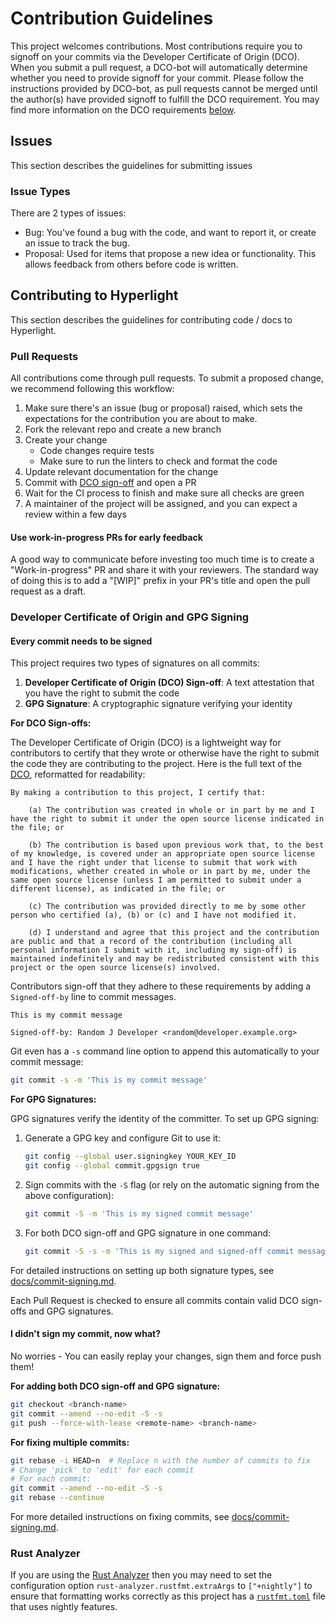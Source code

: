 # Contribution Guidelines

This project welcomes contributions. Most contributions require you to signoff on your commits via
the Developer Certificate of Origin (DCO). When you submit a pull request, a DCO-bot will automatically determine
whether you need to provide signoff for your commit. Please follow the instructions provided by DCO-bot, as pull
requests cannot be merged until the author(s) have provided signoff to fulfill the DCO requirement.
You may find more information on the DCO requirements [below](#developer-certificate-of-origin-and-gpg-signing).

## Issues

This section describes the guidelines for submitting issues

### Issue Types

There are 2 types of issues:

- Bug: You've found a bug with the code, and want to report it, or create an issue to track the bug.
- Proposal: Used for items that propose a new idea or functionality. This allows feedback from others before code is written.

## Contributing to Hyperlight

This section describes the guidelines for contributing code / docs to Hyperlight.

### Pull Requests

All contributions come through pull requests. To submit a proposed change, we recommend following this workflow:

1. Make sure there's an issue (bug or proposal) raised, which sets the expectations for the contribution you are about to make.
2. Fork the relevant repo and create a new branch
3. Create your change
    - Code changes require tests
    - Make sure to run the linters to check and format the code
4. Update relevant documentation for the change
5. Commit with [DCO sign-off](#developer-certificate-of-origin-and-gpg-signing) and open a PR
6. Wait for the CI process to finish and make sure all checks are green
7. A maintainer of the project will be assigned, and you can expect a review within a few days

#### Use work-in-progress PRs for early feedback

A good way to communicate before investing too much time is to create a "Work-in-progress" PR and share it with your reviewers. The standard way of doing this is to add a "[WIP]" prefix in your PR's title and open the pull request as a draft.

### Developer Certificate of Origin and GPG Signing

#### Every commit needs to be signed

This project requires two types of signatures on all commits:

1. **Developer Certificate of Origin (DCO) Sign-off**: A text attestation that you have the right to submit the code
2. **GPG Signature**: A cryptographic signature verifying your identity

**For DCO Sign-offs:**

The Developer Certificate of Origin (DCO) is a lightweight way for contributors to certify that they wrote or otherwise have the right to submit the code they are contributing to the project. Here is the full text of the [DCO](https://developercertificate.org/), reformatted for readability:

```text
By making a contribution to this project, I certify that:

    (a) The contribution was created in whole or in part by me and I have the right to submit it under the open source license indicated in the file; or

    (b) The contribution is based upon previous work that, to the best of my knowledge, is covered under an appropriate open source license and I have the right under that license to submit that work with modifications, whether created in whole or in part by me, under the same open source license (unless I am permitted to submit under a different license), as indicated in the file; or

    (c) The contribution was provided directly to me by some other person who certified (a), (b) or (c) and I have not modified it.

    (d) I understand and agree that this project and the contribution are public and that a record of the contribution (including all personal information I submit with it, including my sign-off) is maintained indefinitely and may be redistributed consistent with this project or the open source license(s) involved.
```

Contributors sign-off that they adhere to these requirements by adding a `Signed-off-by` line to commit messages.

```text
This is my commit message

Signed-off-by: Random J Developer <random@developer.example.org>
```

Git even has a `-s` command line option to append this automatically to your commit message:

```sh
git commit -s -m 'This is my commit message'
```

**For GPG Signatures:**

GPG signatures verify the identity of the committer. To set up GPG signing:

1. Generate a GPG key and configure Git to use it:

   ```sh
   git config --global user.signingkey YOUR_KEY_ID
   git config --global commit.gpgsign true
   ```

2. Sign commits with the `-S` flag (or rely on the automatic signing from the above configuration):

   ```sh
   git commit -S -m 'This is my signed commit message'
   ```

3. For both DCO sign-off and GPG signature in one command:

   ```sh
   git commit -S -s -m 'This is my signed and signed-off commit message'
   ```

For detailed instructions on setting up both signature types, see [docs/commit-signing.md](./docs/commit-signing.md).

Each Pull Request is checked to ensure all commits contain valid DCO sign-offs and GPG signatures.

#### I didn't sign my commit, now what?

No worries - You can easily replay your changes, sign them and force push them!

**For adding both DCO sign-off and GPG signature:**

```sh
git checkout <branch-name>
git commit --amend --no-edit -S -s
git push --force-with-lease <remote-name> <branch-name>
```

**For fixing multiple commits:**

```sh
git rebase -i HEAD~n  # Replace n with the number of commits to fix
# Change 'pick' to 'edit' for each commit
# For each commit:
git commit --amend --no-edit -S -s
git rebase --continue
```

For more detailed instructions on fixing commits, see [docs/commit-signing.md](./docs/commit-signing.md).

### Rust Analyzer

If you are using the [Rust Analyzer](https://rust-analyzer.github.io/manual.html) then you may need to set the configuration option `rust-analyzer.rustfmt.extraArgs` to `["+nightly"]` to ensure that formatting works correctly as this project has a [`rustfmt.toml`](./rustfmt.toml) file that uses nightly features.
